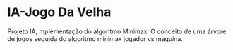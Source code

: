 # IA-Jogo Da Velha
Projeto IA, mplementação do algoritmo Minimax. O conceito de uma árvore de jogos seguida do algoritmo minimax jogador vs maquina.
